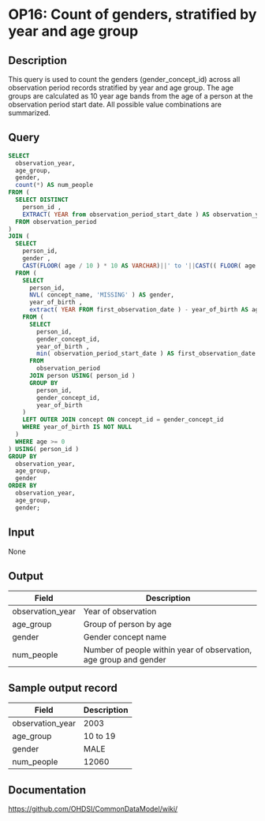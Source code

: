 <!---
Group:observation period
Name:OP16 Count of genders, stratified by year and age group
Author:Patrick Ryan
CDM Version: 5.0
-->

# OP16: Count of genders, stratified by year and age group

## Description
This query is used to count the genders (gender_concept_id) across all observation period records stratified by year and age group. The age groups are calculated as 10 year age bands from the age of a person at the observation period start date. All possible value combinations are summarized.

## Query
```sql
SELECT
  observation_year,
  age_group,
  gender,
  count(*) AS num_people
FROM (
  SELECT DISTINCT
    person_id ,
    EXTRACT( YEAR from observation_period_start_date ) AS observation_year
  FROM observation_period
)
JOIN (
  SELECT
    person_id,
    gender ,
    CAST(FLOOR( age / 10 ) * 10 AS VARCHAR)||' to '||CAST(( FLOOR( age / 10 ) * 10 ) + 9 AS VARCHAR) AS age_group
  FROM (
    SELECT
      person_id,
      NVL( concept_name, 'MISSING' ) AS gender,
      year_of_birth ,
      extract( YEAR FROM first_observation_date ) - year_of_birth AS age
    FROM (
      SELECT
        person_id,
        gender_concept_id,
        year_of_birth ,
        min( observation_period_start_date ) AS first_observation_date
      FROM
        observation_period
      JOIN person USING( person_id )
      GROUP BY
        person_id,
        gender_concept_id,
        year_of_birth
    )
    LEFT OUTER JOIN concept ON concept_id = gender_concept_id
    WHERE year_of_birth IS NOT NULL
  )
  WHERE age >= 0
) USING( person_id )
GROUP BY
  observation_year,
  age_group,
  gender
ORDER BY
  observation_year,
  age_group,
  gender;
```

## Input

None

## Output

|  Field |  Description |
| --- | --- |
| observation_year | Year of observation |
| age_group | Group of person by age |
| gender | Gender concept name |
| num_people | Number of people within year of observation, age group and gender |



## Sample output record

|  Field |  Description |
| --- | --- |
| observation_year |  2003 |
| age_group |  10 to 19 |
| gender |  MALE |
| num_people |  12060 |



## Documentation
https://github.com/OHDSI/CommonDataModel/wiki/
